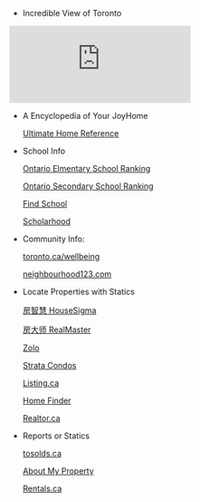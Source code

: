 ﻿



- Incredible View of Toronto
<iframe src="https://onedrive.live.com/embed?cid=BA6170ED993ACE84&resid=BA6170ED993ACE84%217299&authkey=AD_tb7HiPqLPZls" width="320" height="136" frameborder="0" scrolling="no" allowfullscreen></iframe>

- A Encyclopedia of Your JoyHome

    <p><a href="./assets/pdfs/HomeReferenceGuide.pdf" target="_blank">Ultimate Home Reference</a></p>

- School Info

    <p><a href="http://ontario.compareschoolrankings.org/elementary/SchoolsByRankLocationName.aspx" target="_blank">Ontario Elmentary School Ranking</a></p>

    <p><a href="http://britishcolumbia.compareschoolrankings.org/secondary/SchoolsByRankLocationName.aspx" target="_blank">Ontario Secondary School Ranking</a></p> 

    <p><a href="http://findschool.ca" target="_blank">Find School</a></p>

    <p><a href="http://scholarhood.ca" target="_blank">Scholarhood</a></p>

- Community Info:

    <p><a href="http://toronto.ca/wellbeing" target="_blank">toronto.ca/wellbeing</a></p>

    <p><a href="http://neighbourhood123.com" target="_blank">neighbourhood123.com</a></p>

- Locate Properties with Statics

    <p><a href="https://housesigma.com/web/en" target="_blank">房智慧 HouseSigma</a></p>

    <p><a href="https://www.realmaster.com" target="_blank">房大师 RealMaster</a></p>

    <p><a href="http://zolo.ca" target="_blank">Zolo</a></p>

    <p><a href="http://strata.ca" target="_blank">Strata Condos</a></p>

    <p><a href="http://listing.ca" target="_blank">Listing.ca</a></p>

    <p><a href="http://homefinder.ca" target="_blank">Home Finder</a></p>
   
    <p><a href="http://realtor.ca" target="_blank">Realtor.ca</a></p>

- Reports or Statics

    <p><a href="http://tosolds.ca" target="_blank">tosolds.ca</a></p>

    <p><a href="http://aboutmyproperty.ca" target="_blank">About My Property</a></p>

    <p><a href="https://rentals.ca" target="_blank">Rentals.ca</a></p>
    